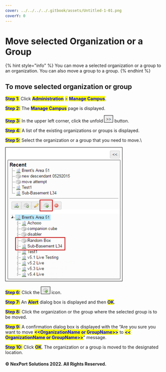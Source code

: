 ```yaml
---
cover: ../../../../.gitbook/assets/Untitled-1-01.png
coverY: 0
---
```


# Move selected Organization or a Group

{% hint style="info" %}
You can move a selected organization or a group to an organization. You can also move a group to a group.
{% endhint %}

## **To move selected organization or group**

<mark style="color:blue;">**Step 1:**</mark>  Click <mark style="color:blue;">**Administration**</mark> <mark style="color:blue;"></mark><mark style="color:blue;">></mark> <mark style="color:blue;"></mark><mark style="color:blue;">**Manage Campus**</mark>.

<mark style="color:blue;">**Step 2:**</mark>  The <mark style="color:blue;">**Manage Campus**</mark> page is displayed.

<mark style="color:blue;">**Step 3:**</mark>  In the upper left corner, click the unfold ![](/.gitbook/assets/Right.png) button.

<mark style="color:blue;">**Step 4:**</mark>  A list of the existing organizations or groups is displayed.

<mark style="color:blue;">**Step 5:**</mark>  Select the organization or a group that you need to move.\


![](/.gitbook/assets/Move.png)

<mark style="color:blue;">**Step 6:**</mark>  Click the ![](/.gitbook/assets/Move_Group.png) icon.

<mark style="color:blue;">**Step 7:**</mark>  An <mark style="color:blue;">**Alert**</mark> dialog box is displayed and then <mark style="color:blue;">**OK**</mark>.

<mark style="color:blue;">**Step 8:**</mark>  Click the organization or the group where the selected group is to be moved.

<mark style="color:blue;">**Step 9:**</mark>  A confirmation dialog box is displayed with the “Are you sure you want to move <mark style="color:blue;">**<\<OrganizationName or GroupName>>**</mark> to <mark style="color:blue;">**<< OrganizationName or GroupName>>**</mark>” message.

<mark style="color:blue;">**Step 10:**</mark>  Click <mark style="color:blue;">**OK**</mark>. The organization or a group is moved to the designated location.

#### © NexPort Solutions 2022. All Rights Reserved.

